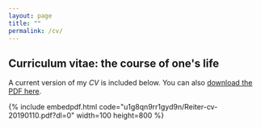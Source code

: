 ```yaml
---
layout: page
title: ""
permalink: /cv/
---
```


## Curriculum vitae: the course of one's life

A current version of my *CV* is included below. You can also [download the PDF here](https://www.dropbox.com/home?preview=Noah_Siegel_CV.pdf).

{% include embedpdf.html code="u1g8qn9rr1gyd9n/Reiter-cv-20190110.pdf?dl=0" width=100 height=800 %}
